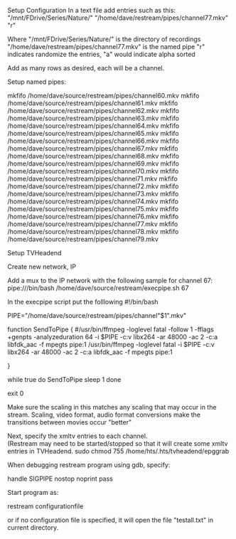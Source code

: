

Setup Configuration 
In a text file add entries such as this:
"/mnt/FDrive/Series/Nature/" "/home/dave/restream/pipes/channel77.mkv" "r"

Where
"/mnt/FDrive/Series/Nature/" is the directory of recordings
"/home/dave/restream/pipes/channel77.mkv" is the named pipe
"r" indicates randomize the entries, "a" would indicate alpha sorted

Add as many rows as desired, each will be a channel. 


Setup named pipes:

mkfifo /home/dave/source/restream/pipes/channel60.mkv
mkfifo /home/dave/source/restream/pipes/channel61.mkv
mkfifo /home/dave/source/restream/pipes/channel62.mkv
mkfifo /home/dave/source/restream/pipes/channel63.mkv
mkfifo /home/dave/source/restream/pipes/channel64.mkv
mkfifo /home/dave/source/restream/pipes/channel65.mkv
mkfifo /home/dave/source/restream/pipes/channel66.mkv
mkfifo /home/dave/source/restream/pipes/channel67.mkv
mkfifo /home/dave/source/restream/pipes/channel68.mkv
mkfifo /home/dave/source/restream/pipes/channel69.mkv
mkfifo /home/dave/source/restream/pipes/channel70.mkv
mkfifo /home/dave/source/restream/pipes/channel71.mkv
mkfifo /home/dave/source/restream/pipes/channel72.mkv
mkfifo /home/dave/source/restream/pipes/channel73.mkv
mkfifo /home/dave/source/restream/pipes/channel74.mkv
mkfifo /home/dave/source/restream/pipes/channel75.mkv
mkfifo /home/dave/source/restream/pipes/channel76.mkv
mkfifo /home/dave/source/restream/pipes/channel77.mkv
mkfifo /home/dave/source/restream/pipes/channel78.mkv
mkfifo /home/dave/source/restream/pipes/channel79.mkv


Setup TVHeadend

Create new network, IP

Add a mux to the IP network with the following sample for channel 67:
pipe:///bin/bash /home/dave/source/restream/execpipe.sh 67

In the execpipe script put the folllowing
#!/bin/bash

PIPE="/home/dave/source/restream/pipes/channel"$1".mkv"

function SendToPipe
{
#/usr/bin/ffmpeg -loglevel fatal -follow 1 -fflags +genpts -analyzeduration 64 -i $PIPE -c:v libx264 -ar 48000 -ac 2 -c:a libfdk_aac -f mpegts pipe:1
/usr/bin/ffmpeg -loglevel fatal -i $PIPE -c:v libx264 -ar 48000 -ac 2 -c:a libfdk_aac -f mpegts pipe:1

}


while true
do
  SendToPipe
  sleep 1
done

exit 0

Make sure the scaling in this matches any scaling that may occur in the stream.
Scaling, video format, audio format conversions make the transitions between
movies occur "better"

Next, specify the xmltv entries to each channel.  
(Restream may need to be started/stopped so that it will create some xmltv entries in TVHeadend.
sudo chmod 755 /home/hts/.hts/tvheadend/epggrab


When debugging restream program using gdb, specify:

handle SIGPIPE nostop noprint pass

Start program as:

restream configurationfile

or if no configuration file is specified, it will open the file "testall.txt" in current directory.
 